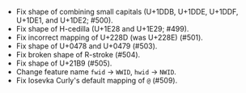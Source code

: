  * Fix shape of combining small capitals (U+1DDB, U+1DDE, U+1DDF, U+1DE1, and U+1DE2; #500).
 * Fix shape of H-cedilla (U+1E28 and U+1E29; #499).
 * Fix incorrect mapping of U+228D (was U+228E) (#501).
 * Fix shape of U+0478 and U+0479 (#503).
 * Fix broken shape of R-stroke (#504).
 * Fix shape of U+21B9 (#505).
 * Change feature name `fwid` → `WWID`, `hwid` → `NWID`.
 * Fix Iosevka Curly's default mapping of `@` (#509).